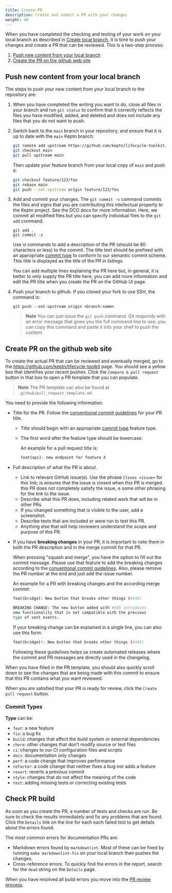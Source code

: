 ```yaml
---
title: Create PR
description: Create and submit a PR with your changes
weight: 40
---
```


When you have completed the checking and testing of your work
on your local branch as described in
[Create local branch](../branch-create),
it is time to push your changes and create a PR that can be reviewed.
This is a two-step process:

1. [Push new content from your local branch](#push-new-content-from-your-local-branch)
1. [Create the PR on the github web site](#create-pr-on-the-github-web-site)

## Push new content from your local branch

The steps to push your new content from your local branch
to the repository are:

1. When you have completed the writing you want to do,
   close all files in your branch and run `git status` to confirm
   that it correctly reflects the files you have modified, added, and deleted
   and does not include any files that you do not want to push.

1. Switch back to the `main` branch in your repository,
   and ensure that it is up to date
   with the `main` Keptn branch:

   ```bash
   git remote add upstream https://github.com/keptn/lifecycle-toolkit.git
   git checkout main
   git pull upstream main
   ```

   Then update your feature branch from your local copy of `main` and push it:

   ```bash
   git checkout feature/123/foo
   git rebase main
   git push --set-upstream origin feature/123/foo
   ```

1. Add and commit your changes.
   The `git commit -s` command commits the files
   and signs that you are contributing this intellectual property
   to the Keptn project.
   See the DCO docs for more information.
   Here, we commit all modified files but you can specify individual files
   to the `git add` command.

   ```console
   git add .
   git commit -s
   ```

   Use vi commands to add a description of the PR
   (should be 80 characters or less) to the commit.
   The title text should be prefixed with an appropriate
   [commit type](#commit-types)
   to conform to our semantic commit scheme.
   This title is displayed as the title of the PR in listings.

   You can add multiple lines explaining the PR here but, in general,
   it is better to only supply the PR title here;
   you can add more information and edit the PR title
   when you create the PR on the GitHub UI page.

1. Push your branch to github.
   If you cloned your fork to use SSH, the command is:

      ```console
      git push --set-upstream origin <branch-name>
      ```

      > **Note**
      You can just issue the `git push` command.
      Git responds with an error message
      that gives you the full command line to use;
      you can copy this command and paste it into your shell to push the content.

## Create PR on the github web site

To create the actual PR that can be reviewed
and eventually merged, go to the
<https://github.com/keptn/lifecycle-toolkit> page.
You should see a yellow box that identifies your recent pushes.
Click the `Compare & pull request` button in that box
to open a PR template that you can populate.

> **Note**
  The PR template can also be found at `.github/pull_request_template.md`.

You need to provide the following information:

* Title for the PR.
   Follow the
  [conventional commit guidelines](https://www.conventionalcommits.org/en/v1.0.0/)
  for your PR title.
  * Title should begin with an appropriate
    [commit type](#commit-types).feature type.
  * The first word after the feature type should be lowercase.

    An example for a pull request title is:

    ```bash
    feat(api): new endpoint for feature X
    ```

* Full description of what the PR is about.

  * Link to relevant GitHub issue(s).
     Use the phrase `Closes <issue>` for this link;
       is ensures that the issue is closed when this PR is merged.
        this PR does not completely satisfy the issue,
       e some other phrasing for the link to the issue.
  * Describe what this PR does,
    including related work that will be in other PRs.
  * If you changed something that is visible to the user,
    add a screenshot.
  * Describe tests that are included or were run to test this PR.
  * Anything else that will help reviewers understand
    the scope and purpose of this PR.

* If you have **breaking changes** in your PR,
  it is important to note them in both the PR description
  and in the merge commit for that PR.

   When pressing "squash and merge",
   you have the option to fill out the commit message.
   Please use that feature to add the breaking changes according to the
   [conventional commit guidelines](https://www.conventionalcommits.org/en/v1.0.0/).
   Also, please remove the PR number at the end and just add the issue number.

   An example for a PR with breaking changes and the according merge commit:

   ```bash
   feat(bridge): New button that breaks other things (#345) 

   BREAKING CHANGE: The new button added with #345 introduces
   new functionality that is not compatible with the previous
   type of sent events.
   ```

   If your breaking change can be explained in a single line,
   you can also use this form:

   ```bash
   feat(bridge)!: New button that breaks other things (#345)
   ```

   Following these guidelines helps us create automated releases
   where the commit and PR messages are directly used in the changelog.

When you have filled in the PR template,
you should also quickly scroll down to see the changes
that are being made with this commit
to ensure that this PR contains what you want reviewed.

When you are satisfied that your PR is ready for review,
click the `Create pull request` button.

### Commit Types

**Type** can be:

* `feat`: a new feature
* `fix`: a bug fix
* `build`: changes that affect the build system or external dependencies
* `chore`: other changes that don't modify source or test files
* `ci`: changes to our CI configuration files and scripts
* `docs`: documentation only changes
* `perf`: a code change that improves performance
* `refactor`: a code change that neither fixes a bug nor adds a feature
* `revert`: reverts a previous commit
* `style`: changes that do not affect the meaning of the code
* `test`: adding missing tests or correcting existing tests

## Check PR build

As soon as you create the PR,
a number of tests and checks are run.
Be sure to check the results immediately
and fix any problems that are found.
Click the `Details` link on the line for each each failed test
to get details about the errors found.

The most common errors for documentation PRs are:

* Markdown errors found by `markdownlint`.
  Most of these can be fixed
  by running `make markdownlint-fix` on your local branch
  then pushes the changes.
* Cross-reference errors.
  To quickly find the errors in the report,
  search for the `dead` string on the `Details` page.

When you have resolved all build errors
you move into the
[PR review process](../review).
